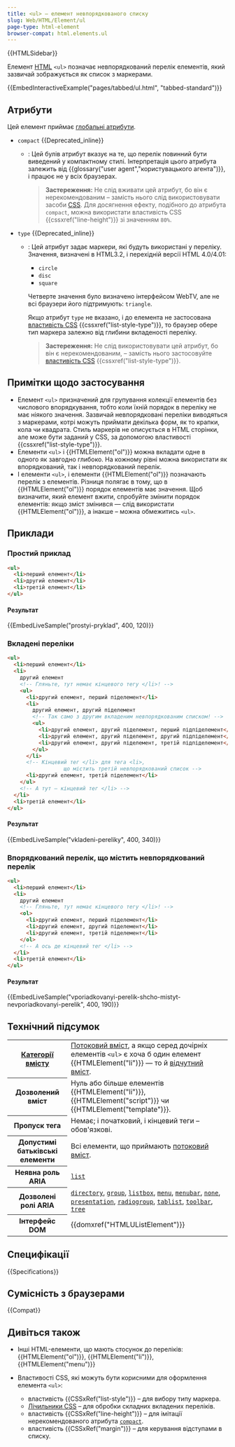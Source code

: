 ```yaml
---
title: <ul> — елемент невпорядкованого списку
slug: Web/HTML/Element/ul
page-type: html-element
browser-compat: html.elements.ul
---
```


{{HTMLSidebar}}

Елемент [HTML](/uk/docs/Web/HTML) `<ul>` позначає невпорядкований перелік елементів, який зазвичай зображується як список з маркерами.

{{EmbedInteractiveExample("pages/tabbed/ul.html", "tabbed-standard")}}

## Атрибути

Цей елемент приймає [глобальні атрибути](/uk/docs/Web/HTML/Global_attributes).

- `compact` {{Deprecated_inline}}

  - : Цей булів атрибут вказує на те, що перелік повинний бути виведений у компактному стилі. Інтерпретація цього атрибута залежить від {{glossary("user agent","користувацького агента")}}, і працює не у всіх браузерах.

    > **Застереження:** Не слід вживати цей атрибут, бо він є нерекомендованим – замість нього слід використовувати засоби [CSS](/uk/docs/Web/CSS). Для досягнення ефекту, подібного до атрибута `compact`, можна використати властивість CSS {{cssxref("line-height")}} зі значенням `80%`.

- `type` {{Deprecated_inline}}

  - : Цей атрибут задає маркери, які будуть використані у переліку. Значення, визначені в HTML3.2, і перехідній версії HTML 4.0/4.01:

    - `circle`
    - `disc`
    - `square`

    Четверте значення було визначено інтерфейсом WebTV, але не всі браузери його підтримують: `triangle`.

    Якщо атрибут `type` не вказано, і до елемента не застосована [властивість CSS](/uk/docs/Web/CSS) {{cssxref("list-style-type")}}, то браузер обере тип маркера залежно від глибини вкладеності переліку.

    > **Застереження:** Не слід використовувати цей атрибут, бо він є нерекомендованим, – замість нього застосовуйте [властивість CSS](/uk/docs/Web/CSS) {{cssxref("list-style-type")}}.

## Примітки щодо застосування

- Елемент `<ul>` призначений для групування колекції елементів без числового впорядкування, тобто коли їхній порядок в переліку не має ніякого значення. Зазвичай невпорядковані переліки виводяться з маркерами, котрі можуть приймати декілька форм, як то крапки, кола чи квадрата. Стиль маркерів не описується в HTML сторінки, але може бути заданий у CSS, за допомогою властивості {{cssxref("list-style-type")}}.
- Елементи `<ul>` і {{HTMLElement("ol")}} можна вкладати одне в одного як завгодно глибоко. На кожному рівні можна використати як впорядкований, так і невпорядкований перелік.
- І елементи `<ul>`, і елементи {{HTMLElement("ol")}} позначають перелік з елементів. Різниця полягає в тому, що в {{HTMLElement("ol")}} порядок елементів має значення. Щоб визначити, який елемент вжити, спробуйте змінити порядок елементів: якщо зміст змінився — слід використати {{HTMLElement("ol")}}, а інакше – можна обмежитись `<ul>`.

## Приклади

### Простий приклад

```html
<ul>
  <li>перший елемент</li>
  <li>другий елемент</li>
  <li>третій елемент</li>
</ul>
```

#### Результат

{{EmbedLiveSample("prostyi-pryklad", 400, 120)}}

### Вкладені переліки

```html
<ul>
  <li>перший елемент</li>
  <li>
    другий елемент
    <!-- Гляньте, тут немає кінцевого тегу </li>! -->
    <ul>
      <li>другий елемент, перший піделемент</li>
      <li>
        другий елемент, другий піделемент
        <!-- Так само з другим вкладеним невпорядкованим списком! -->
        <ul>
          <li>другий елемент, другий піделемент, перший підпіделемент</li>
          <li>другий елемент, другий піделемент, другий підпіделемент</li>
          <li>другий елемент, другий піделемент, третій підпіделемент</li>
        </ul>
      </li>
      <!-- Кінцевий тег </li> для тега <li>,
                  що містить третій невпорядкований список -->
      <li>другий елемент, третій піделемент</li>
    </ul>
    <!-- А тут — кінцевий тег </li> -->
  </li>
  <li>третій елемент</li>
</ul>
```

#### Результат

{{EmbedLiveSample("vkladeni-pereliky", 400, 340)}}

### Впорядкований перелік, що містить невпорядкований перелік

```html
<ul>
  <li>перший елемент</li>
  <li>
    другий елемент
    <!-- Гляньте, тут немає кінцевого тегу </li>! -->
    <ol>
      <li>другий елемент, перший піделемент</li>
      <li>другий елемент, другий піделемент</li>
      <li>другий елемент, третій піделемент</li>
    </ol>
    <!-- А ось де кінцевий тег </li> -->
  </li>
  <li>третій елемент</li>
</ul>
```

#### Результат

{{EmbedLiveSample("vporiadkovanyi-perelik-shcho-mistyt-nevporiadkovanyi-perelik", 400, 190)}}

## Технічний підсумок

<table class="properties">
  <tbody>
    <tr>
      <th scope="row">
        <a href="/uk/docs/Web/HTML/Content_categories"
          >Категорії вмісту</a
        >
      </th>
      <td>
        <a href="/uk/docs/Web/HTML/Content_categories#potokovyi-vmist"
          >Потоковий вміст</a
        >, а якщо серед дочірніх елементів <code>&#x3C;ul></code> є хоча б один елемент {{HTMLElement("li")}} &mdash; то й
        <a href="/uk/docs/Web/HTML/Content_categories#vidchutnyi-vmist"
          >відчутний вміст</a
        >.
      </td>
    </tr>
    <tr>
      <th scope="row">Дозволений вміст</th>
      <td>
        Нуль або більше елементів {{HTMLElement("li")}}, {{HTMLElement("script")}} чи {{HTMLElement("template")}}.
      </td>
    </tr>
    <tr>
      <th scope="row">Пропуск тега</th>
      <td>Немає; і початковий, і кінцевий теги – обов'язкові.</td>
    </tr>
    <tr>
      <th scope="row">Допустимі батьківські елементи</th>
      <td>
       Всі елементи, що приймають
        <a href="/uk/docs/Web/HTML/Content_categories#potokovyi-vmist"
          >потоковий вміст</a
        >.
      </td>
    </tr>
    <tr>
      <th scope="row">Неявна роль ARIA</th>
      <td>
        <code><a href="/uk/docs/Web/Accessibility/ARIA/Roles/list_role">list</a></code>
      </td>
    </tr>
    <tr>
      <th scope="row">Дозволені ролі ARIA</th>
      <td>
        <a href="/uk/docs/Web/Accessibility/ARIA/Roles/directory_role"><code>directory</code></a>, <a href="/uk/docs/Web/Accessibility/ARIA/Roles/group_role"><code>group</code></a>,
        <a href="/uk/docs/Web/Accessibility/ARIA/Roles/listbox_role"><code>listbox</code></a>, <a href="/uk/docs/Web/Accessibility/ARIA/Roles/menu_role"><code>menu</code></a>,
        <a href="/uk/docs/Web/Accessibility/ARIA/Roles/menubar_role"><code>menubar</code></a>, <a href="/uk/docs/Web/Accessibility/ARIA/Roles/none_role"><code>none</code></a>,
        <a href="/uk/docs/Web/Accessibility/ARIA/Roles/presentation_role"><code>presentation</code></a>,
        <a href="/uk/docs/Web/Accessibility/ARIA/Roles/radiogroup_role"><code>radiogroup</code></a>, <a href="/uk/docs/Web/Accessibility/ARIA/Roles/tablist_role"><code>tablist</code></a>,
        <a href="/uk/docs/Web/Accessibility/ARIA/Roles/toolbar_role"><code>toolbar</code></a>, <a href="/uk/docs/Web/Accessibility/ARIA/Roles/tree_role"><code>tree</code></a>
    </tr>
    <tr>
      <th scope="row">Інтерфейс DOM</th>
      <td>{{domxref("HTMLUListElement")}}</td>
    </tr>
  </tbody>
</table>

## Специфікації

{{Specifications}}

## Сумісність з браузерами

{{Compat}}

## Дивіться також

- Інші HTML-елементи, що мають стосунок до переліків: {{HTMLElement("ol")}}, {{HTMLElement("li")}}, {{HTMLElement("menu")}}
- Властивості CSS, які можуть бути корисними для оформлення елемента `<ul>`:

  - властивість {{CSSxRef("list-style")}} – для вибору типу маркера.
  - [Лічильники CSS](/uk/docs/Web/CSS/CSS_counter_styles/Using_CSS_counters) – для обробки складних вкладених переліків.
  - властивість {{CSSxRef("line-height")}} – для імітації нерекомендованого атрибута [`compact`](#compact).
  - властивість {{CSSxRef("margin")}} – для керування відступами в списку.
